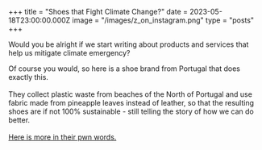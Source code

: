 +++
title = "Shoes that Fight Climate Change?"
date = 2023-05-18T23:00:00.000Z
image = "/images/z_on_instagram.png"
type = "posts"
+++

Would you be alright if we start writing about products and services that help us mitigate climate emergency? 

Of course you would, so here is a shoe brand from Portugal that does exactly this.\
\
They collect plastic waste from beaches of the North of Portugal and use fabric made from pineapple leaves instead of leather, so that the resulting shoes are if not 100% sustainable - still telling the story of how we can do better. \
\
[Here is more in their pwn words.](https://www.zouri-shoes.com/Home/About)
